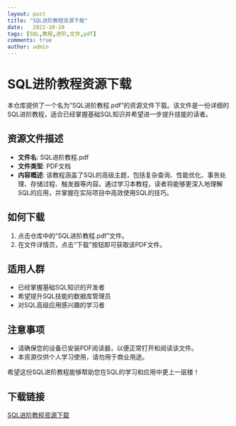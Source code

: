 ```yaml
---
layout: post
title: "SQL进阶教程资源下载"
date:   2022-10-28
tags: [SQL,教程,进阶,文件,pdf]
comments: true
author: admin
---
```

# SQL进阶教程资源下载

本仓库提供了一个名为“SQL进阶教程.pdf”的资源文件下载。该文件是一份详细的SQL进阶教程，适合已经掌握基础SQL知识并希望进一步提升技能的读者。

## 资源文件描述

- **文件名**: SQL进阶教程.pdf
- **文件类型**: PDF文档
- **内容概述**: 该教程涵盖了SQL的高级主题，包括复杂查询、性能优化、事务处理、存储过程、触发器等内容。通过学习本教程，读者将能够更深入地理解SQL的应用，并掌握在实际项目中高效使用SQL的技巧。

## 如何下载

1. 点击仓库中的“SQL进阶教程.pdf”文件。
2. 在文件详情页，点击“下载”按钮即可获取该PDF文件。

## 适用人群

- 已经掌握基础SQL知识的开发者
- 希望提升SQL技能的数据库管理员
- 对SQL高级应用感兴趣的学习者

## 注意事项

- 请确保您的设备已安装PDF阅读器，以便正常打开和阅读该文件。
- 本资源仅供个人学习使用，请勿用于商业用途。

希望这份SQL进阶教程能够帮助您在SQL的学习和应用中更上一层楼！

## 下载链接

[SQL进阶教程资源下载](https://pan.quark.cn/s/61a1ea915bd3)